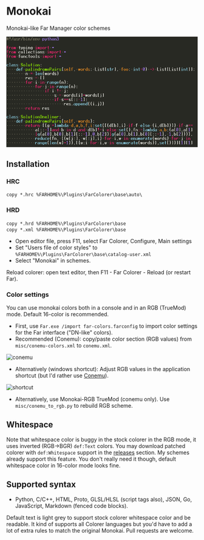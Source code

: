 # Monokai

Monokai-like Far Manager color schemes

![python](misc/solution.png)

## Installation

### HRC

```
copy *.hrc %FARHOME%\Plugins\FarColorer\base\auto\
```

### HRD

```
copy *.hrd %FARHOME%\Plugins\FarColorer\base
copy *.xml %FARHOME%\Plugins\FarColorer\base

```

* Open editor file, press F11, select Far Colorer, Configure, Main settings
* Set "Users file of color styles" to `%FARHOME%\Plugins\FarColorer\base\catalog-user.xml`
* Select "Monokai" in schemes.

Reload colorer: open text editor, then F11 - Far Colorer - Reload (or restart Far).

### Color settings

You can use monokai colors both in a console and in an RGB (TrueMod) mode. Default 16-color is recommended.

* First, use `Far.exe /import far-colors.farconfig` to import color settings for the Far interface ("DN-like" colors).
* Recommended (Conemu): copy/paste color section (RGB values) from `misc/conemu-colors.xml` to `conemu.xml`.

![conemu](misc/conemu.png)

* Alternatively (windows shortcut): Adjust RGB values in the application shortcut (but I'd rather use [Conemu](https://conemu.github.io/)).

![shortcut](misc/shortcut.png)

* Alternatively, use Monokai-RGB TrueMod (conemu only). Use `misc/conemu_to_rgb.py` to rebuild RGB scheme.

## Whitespace

Note that whitespace color is buggy in the stock colorer in the RGB mode,
it uses inverted (RGB->BGR) `def:Text` colors. You may download patched colorer
with `def:Whitespace` support in the [releases](https://github.com/joric/colorer-schemes/releases) section.
My schemes already support this feature.
You don't really need it though, default whitespace color in 16-color mode looks fine.

## Supported syntax

* Python, C/C++, HTML, Proto, GLSL/HLSL (script tags also), JSON, Go, JavaScript, Markdown (fenced code blocks).

Default text is light grey to support stock colorer whitespace color and be readable.
It kind of supports all Colorer languages but you'd have to add a lot of extra rules to match the original Monokai.
Pull requests are welcome. 
